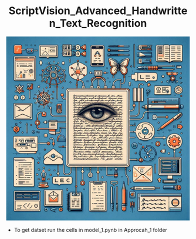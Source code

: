 # <div align="center">ScriptVision_Advanced_Handwritten_Text_Recognition</div>
<div align="center">
  <img src="readme_src_img\m1.jpeg" alt="Designer" width="500"/>
</div>

* To get datset run the cells in model_1.pynb in Approcah_1 folder
